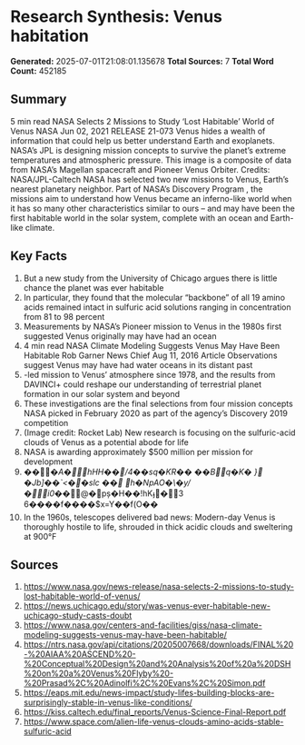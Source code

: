 # Research Synthesis: Venus habitation

**Generated:** 2025-07-01T21:08:01.135678
**Total Sources:** 7
**Total Word Count:** 452185

## Summary

5 min read NASA Selects 2 Missions to Study ‘Lost Habitable’ World of Venus NASA Jun 02, 2021 RELEASE 21-073 Venus hides a wealth of information that could help us better understand Earth and exoplanets.  NASA’s JPL is designing mission concepts to survive the planet’s extreme temperatures and atmospheric pressure.  This image is a composite of data from NASA’s Magellan spacecraft and Pioneer Venus Orbiter.  Credits: NASA/JPL-Caltech NASA has selected two new missions to Venus, Earth’s nearest planetary neighbor.  Part of NASA’s Discovery Program , the missions aim to understand how Venus became an inferno-like world when it has so many other characteristics similar to ours – and may have been the first habitable world in the solar system, complete with an ocean and Earth-like climate.

## Key Facts

1. But a new study from the University of Chicago argues there is little chance the planet was ever habitable
2. In particular, they found that the molecular “backbone” of all 19 amino acids remained intact in sulfuric acid solutions ranging in concentration from 81 to 98 percent
3. Measurements by NASA’s Pioneer mission to Venus in the 1980s first suggested Venus originally may have had an ocean
4. 4 min read NASA Climate Modeling Suggests Venus May Have Been Habitable Rob Garner News Chief Aug 11, 2016 Article Observations suggest Venus may have had water oceans in its distant past
5. -led mission to Venus’ atmosphere since 1978, and the results from DAVINCI+ could reshape our understanding of terrestrial planet formation in our solar system and beyond
6. These investigations are the final selections from four mission concepts NASA picked in February 2020 as part of the agency’s Discovery 2019 competition
7. (Image credit: Rocket Lab) New research is focusing on the sulfuric-acid clouds of Venus as a potential abode for life
8. NASA is awarding approximately $500 million per mission for development
9. �� �_A�hHH��/4��sq�KR�� � �Bq�K� }�Jb]��`<��slc �� h�Np AO�\�y/�i0��_@�pș�H��!hKֈ�3 6����f����$x=Y��f(O��
10. In the 1960s, telescopes delivered bad news: Modern-day Venus is thoroughly hostile to life, shrouded in thick acidic clouds and sweltering at 900°F

## Sources

1. https://www.nasa.gov/news-release/nasa-selects-2-missions-to-study-lost-habitable-world-of-venus/
2. https://news.uchicago.edu/story/was-venus-ever-habitable-new-uchicago-study-casts-doubt
3. https://www.nasa.gov/centers-and-facilities/giss/nasa-climate-modeling-suggests-venus-may-have-been-habitable/
4. https://ntrs.nasa.gov/api/citations/20205007668/downloads/FINAL%20-%20AIAA%20ASCEND%20-%20Conceptual%20Design%20and%20Analysis%20of%20a%20DSH%20on%20a%20Venus%20Flyby%20-%20Prasad%2C%20Adinolfi%2C%20Evans%2C%20Simon.pdf
5. https://eaps.mit.edu/news-impact/study-lifes-building-blocks-are-surprisingly-stable-in-venus-like-conditions/
6. https://kiss.caltech.edu/final_reports/Venus-Science-Final-Report.pdf
7. https://www.space.com/alien-life-venus-clouds-amino-acids-stable-sulfuric-acid

